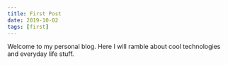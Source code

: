 ```yaml
---
title: First Post
date: 2019-10-02
tags: [first]
---
```


Welcome to my personal blog. Here I will ramble about cool technologies and everyday life stuff.